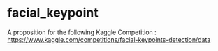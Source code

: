 # facial_keypoint
A proposition for the following Kaggle Competition : https://www.kaggle.com/competitions/facial-keypoints-detection/data
